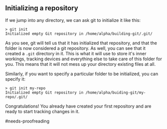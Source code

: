 ## Initializing a repository

If we jump into any directory, we can ask git to initialize it like this:

```console
> git init
Initialized empty Git repository in /home/alpha/building-git/.git/
```

As you see, git will tell us that it has initialized that repository, and that the folder is now considered a git repository. As well, you can see that it created a `.git` directory in it. This is what it will use to store it's inner workings, tracking devices and everything else to take care of this folder for you. This means that it will not mess up your directory existing files at all.

Similarly, if you want to specify a particular folder to be initialized, you can specify it:

```console
> git init my-repo
Initialized empty Git repository in /home/alpha/buiding-git/my-repo/.git/
```

Congratulations! You already have created your first repository and are ready to start tracking changes in it.

#needs-proofreading